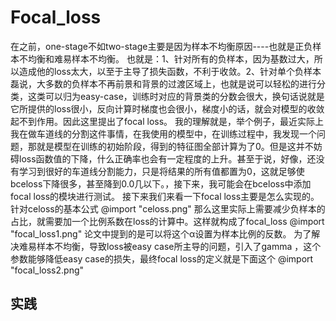 # Focal_loss
在之前，one-stage不如two-stage主要是因为样本不均衡原因----也就是正负样本不均衡和难易样本不均衡。
也就是：1、针对所有的负样本，因为基数过大，所以造成他的loss太大，以至于主导了损失函数，不利于收敛。2、针对单个负样本磊说，大多数的负样本不再前景和背景的过渡区域上，也就是说可以轻松的进行分类，这类可以归为easy-case，训练时对应的背景类的分数会很大，换句话说就是它所提供的loss很小，反向计算时梯度也会很小，梯度小的话，就会对模型的收敛起不到作用。因此这里提出了focal loss。
我的理解就是，举个例子，最近实际上我在做车道线的分割这件事情，在我使用的模型中，在训练过程中，我发现一个问题，那就是模型在训练的初始阶段，得到的特征图全部计算为了0。但是这并不妨碍loss函数值的下降，什么正确率也会有一定程度的上升。甚至于说，好像，还没有学习到很好的车道线分割能力，只是将结果的所有值都置为0，这就足够使bceloss下降很多，甚至降到0.0几以下。，接下来，我可能会在bceloss中添加focal loss的模块进行测试。
接下来我们来看一下focal loss主要是怎么实现的。
针对celoss的基本公式
@import "celoss.png"
那么这里实际上需要减少负样本的占比，就需要加一个比例系数在loss的计算中。这样就构成了focal_loss
@import "focal_loss1.png"
论文中提到的是可以将这个α设置为样本比例的反数。
为了解决难易样本不均衡，导致loss被easy case所主导的问题，引入了gamma ，这个参数能够降低easy case的损失，最终focal loss的定义就是下面这个
@import "focal_loss2.png"
## 实践